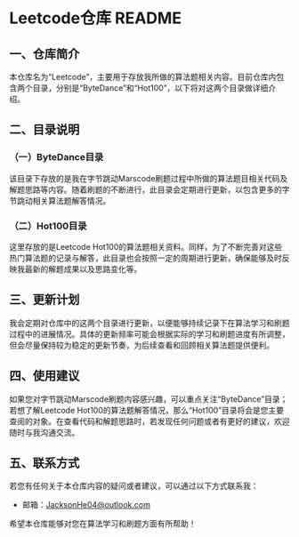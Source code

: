 # Leetcode仓库 README

## 一、仓库简介
本仓库名为“Leetcode”，主要用于存放我所做的算法题相关内容。目前仓库内包含两个目录，分别是“ByteDance”和“Hot100”，以下将对这两个目录做详细介绍。

## 二、目录说明

### （一）ByteDance目录
该目录下存放的是我在字节跳动Marscode刷题过程中所做的算法题目相关代码及解题思路等内容。随着刷题的不断进行，此目录会定期进行更新，以包含更多的字节跳动相关算法题解答情况。

### （二）Hot100目录
这里存放的是Leetcode Hot100的算法题相关资料。同样，为了不断完善对这些热门算法题的记录与解答，此目录也会按照一定的周期进行更新，确保能够及时反映我最新的解题成果以及思路变化等。

## 三、更新计划
我会定期对仓库中的这两个目录进行更新，以便能够持续记录下在算法学习和刷题过程中的进展情况。具体的更新频率可能会根据实际的学习和刷题进度有所调整，但会尽量保持较为稳定的更新节奏，为后续查看和回顾相关算法题提供便利。

## 四、使用建议
如果您对字节跳动Marscode刷题内容感兴趣，可以重点关注“ByteDance”目录；若想了解Leetcode Hot100的算法题解答情况，那么“Hot100”目录将会是您主要查阅的对象。在查看代码和解题思路时，若发现任何问题或者有更好的建议，欢迎随时与我沟通交流。

## 五、联系方式
若您有任何关于本仓库内容的疑问或者建议，可以通过以下方式联系我：
- 邮箱：JacksonHe04@outlook.com

希望本仓库能够对您在算法学习和刷题方面有所帮助！